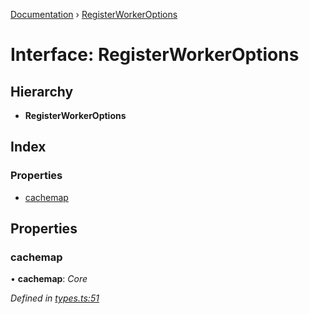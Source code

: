 [Documentation](../README.md) › [RegisterWorkerOptions](registerworkeroptions.md)

# Interface: RegisterWorkerOptions

## Hierarchy

* **RegisterWorkerOptions**

## Index

### Properties

* [cachemap](registerworkeroptions.md#cachemap)

## Properties

###  cachemap

• **cachemap**: *Core*

*Defined in [types.ts:51](https://github.com/badbatch/cachemap/blob/8c9b61b/packages/core-worker/src/types.ts#L51)*
